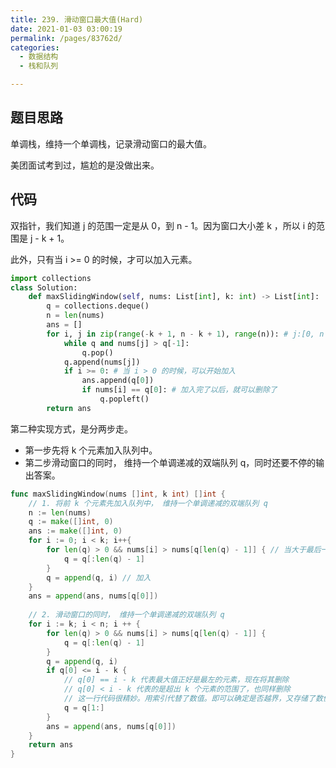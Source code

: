 ```yaml
---
title: 239. 滑动窗口最大值(Hard)
date: 2021-01-03 03:00:19
permalink: /pages/83762d/
categories: 
  - 数据结构
  - 栈和队列

---
```


## 题目思路

单调栈，维持一个单调栈，记录滑动窗口的最大值。

美团面试考到过，尴尬的是没做出来。

## 代码

双指针，我们知道 j 的范围一定是从 0，到 n - 1。因为窗口大小差 k ，所以 i 的范围是 j - k + 1。

此外，只有当 i >= 0 的时候，才可以加入元素。

```python
import collections
class Solution:
    def maxSlidingWindow(self, nums: List[int], k: int) -> List[int]:
        q = collections.deque()
        n = len(nums)
        ans = []
        for i, j in zip(range(-k + 1, n - k + 1), range(n)): # j:[0, n - 1] i = j - k + 1
            while q and nums[j] > q[-1]:
                q.pop()
            q.append(nums[j])
            if i >= 0: # 当 i > 0 的时候，可以开始加入
                ans.append(q[0])
                if nums[i] == q[0]: # 加入完了以后，就可以删除了
                    q.popleft()
        return ans
```

第二种实现方式，是分两步走。

- 第一步先将 k 个元素加入队列中。
- 第二步滑动窗口的同时， 维持一个单调递减的双端队列 q，同时还要不停的输出答案。

```go
func maxSlidingWindow(nums []int, k int) []int {
    // 1. 将前 k 个元素先加入队列中， 维持一个单调递减的双端队列 q
    n := len(nums)
    q := make([]int, 0)
    ans := make([]int, 0)
    for i := 0; i < k; i++{
        for len(q) > 0 && nums[i] > nums[q[len(q) - 1]] { // 当大于最后一个值的时候，将元素删除
            q = q[:len(q) - 1]
        }
        q = append(q, i) // 加入
    }
    ans = append(ans, nums[q[0]])
		
  	// 2. 滑动窗口的同时， 维持一个单调递减的双端队列 q
    for i := k; i < n; i ++ {
        for len(q) > 0 && nums[i] > nums[q[len(q) - 1]] {
            q = q[:len(q) - 1]
        }
        q = append(q, i)
        if q[0] <= i - k {
            // q[0] == i - k 代表最大值正好是最左的元素，现在将其删除
            // q[0] < i - k 代表的是超出 k 个元素的范围了，也同样删除 
            // 这一行代码很精妙。用索引代替了数值。即可以确定是否越界，又存储了数值。
            q = q[1:]
        }
        ans = append(ans, nums[q[0]])
    } 
    return ans 
}
```

